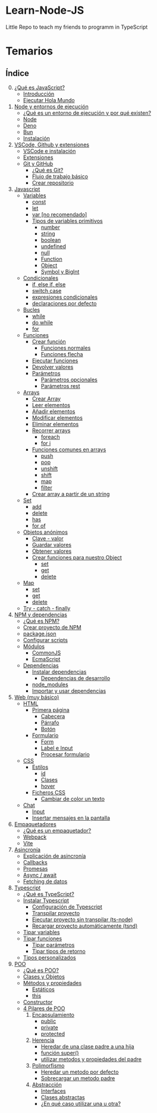 # Learn-Node-JS
Little Repo to teach my friends to programm in TypeScript

# Temarios

## Índice

0. [¿Qué es JavaScript?]()
    - [Introducción]()
    - [Ejecutar Hola Mundo]()
1. [Node y entornos de ejecución]()
    - [¿Qué es un entorno de ejecución y por qué existen?]()
    - [Node]()
    - [Deno]()
    - [Bun]()
    - [Instalación]()
2. [VSCode, Github y extensiones]()
    - [VSCode e instalación]()
    - [Extensiones]()
    - [Git y GitHub]()
        - [¿Qué es Git?]()
        - [Flujo de trabajo básico]()
        - [Crear repositorio]()
3. [Javascript]()
    - [Variables]()
        - [const]()
        - [let]()
        - [var [no recomendado]]()
        - [Tipos de variables primitivos]()
            - [number]()
            - [string]()
            - [boolean]()
            - [undefined]()
            - [null]()
            - [Function]()
            - [Object]()
            - [Symbol y BigInt]()
    - [Condicionales]()
        - [if, else if, else]()
        - [switch case]()
        - [expresiones condicionales]()
        - [declaraciones por defecto]()
    - [Bucles]()
        - [while]()
        - [do while]()
        - [for]()
    - [Funciones]()
        - [Crear función]()
            - [Funciones normales]()
            - [Funciones flecha]()
        - [Ejecutar funciones]()
        - [Devolver valores]()
        - [Parámetros]()
            - [Parámetros opcionales]()
            - [Parámetros rest]()
    - [Arrays]()
        - [Crear Array]()
        - [Leer elementos]()
        - [Añadir elementos]()
        - [Modificar elementos]()
        - [Eliminar elementos]()
        - [Recorrer arrays]()
            - [foreach]()
            - [for i]()
        - [Funciones comunes en arrays]()
            - [push]()
            - [pop]()
            - [unshift]()
            - [shift]()
            - [map]()
            - [filter]()
        - [Crear array a partir de un string]()
    - [Set]()
        - [add]()
        - [delete]()
        - [has]()
        - [for of]()
    - [Objetos anónimos]()
        - [Clave - valor]()
        - [Guardar valores]()
        - [Obtener valores]()
        - [Crear funciones para nuestro Object]()
            - [set]()
            - [get]()
            - [delete]()
    - [Map]()
        - [set]()
        - [get]()
        - [delete]()
    - [Try - catch - finally]()
4. [NPM y dependencias]()
    - [¿Qué es NPM?]()
    - [Crear proyecto de NPM]()
    - [package.json]()
    - [Configurar scripts]()
    - [Módulos]()
        - [CommonJS]()
        - [EcmaScript]()
    - [Dependencias]()
        - [Instalar dependencias]()
            - [Dependencias de desarrollo]()
        - [node_modules]()
        - [Importar y usar dependencias]()
5. [Web (muy básico)]()
    - [HTML]()
        - [Primera página]() <!-- Elementos básicos -->
            - [Cabecera]()
            - [Párrafo]()
            - [Botón]()
        - [Formulario]() <!-- Recoger datos de un formulario -->
            - [Form]()
            - [Label e Input]()
            - [Procesar formulario]()
    - [CSS]() <!-- CSS y cambiar clases en css -->
        - [Estilos]()
            - [id]()
            - [Clases]()
            - [hover]()
        - [Ficheros CSS]()
            - [Cambiar de color un texto]()
    - [Chat]() <!-- Insertar textos en <span> en fila -->
        - [Input]()
        - [Insertar mensajes en la pantalla]()
6. [Empaquetadores]()
    - [¿Qué es un empaquetador?]()
    - [Webpack]()
    - [Vite]()
7. [Asincronía]()
    - [Explicación de asincronía]()
    - [Callbacks]()
    - [Promesas]()
    - [Async / await]()
    - [Fetching de datos]()
8. [Typescript]()
    - [¿Qué es TypeScript?]()
    - [Instalar Typescript]()
        - [Configuración de Typescript]()
        - [Transpilar proyecto]()
        - [Ejecutar proyecto sin transpilar (ts-node)]()
        - [Recargar proyecto automáticamente (tsnd)]()
    - [Tipar variables]()
    - [Tipar funciones]()
        - [Tipar parámetros]()
        - [Tipar tipos de retorno]()
    - [Tipos personalizados]()
9. [POO]()
    - [¿Qué es POO?]()
    - [Clases y Objetos]()
    - [Métodos y propiedades]()
        - [Estáticos]()
        - [this]()
    - [Constructor]()
    - [4 Pilares de POO]()
        1. [Encapsulamiento]()
            - [public]()
            - [private]()
            - [protected]()
        2. [Herencia]()
            - [Heredar de una clase padre a una hija]()
            - [función super()]()
            - [utilizar metodos y propiedades del padre]()
        3. [Polimorfismo]()
            - [Heredar un metodo por defecto]()
            - [Sobrecargar un metodo padre]()
        4. [Abstracción]()
            - [Interfaces]()
            - [Clases abstractas]()
            - [¿En qué caso utilizar una u otra?]()